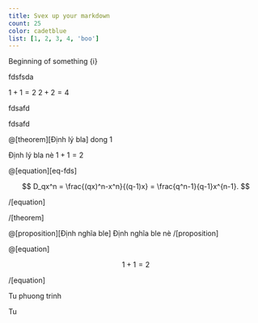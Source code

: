 ```yaml
---
title: Svex up your markdown
count: 25
color: cadetblue
list: [1, 2, 3, 4, 'boo']
---
```


<script>
    import { onMount } from 'svelte'

    let i = $state(0)

    onMount(async () => {
        console.log('Something')
        setInterval(() => {
            console.log(i)
            i++
        }, 1000)
    })
</script>

Beginning of something {i}

fdsfsda

<!-- <MathEnv title="theorem" count="1" label="TheoremName">

$1+1=2$
$2+2=4$

</MathEnv> -->

<MathEnv type="proposition" count="1" label="PropositionName">

$1+1=2$
$2+2=4$

</MathEnv>

fdsafd

fdsafd

@[theorem][Định lý bla]
dong 1

Định lý bla nè $1+1=2$

@[equation][eq-fds]

$$
    D_qx^n = \frac{(qx)^n-x^n}{(q-1)x} = \frac{q^n-1}{q-1}x^{n-1}.
$$

/[equation]

/[theorem]

@[proposition][Định nghĩa ble]
Định nghĩa ble nè
/[proposition]

@[equation]

$$
    1+1=2
$$

/[equation]

<Ref type="equation" name="eq-fds" />

Tu phuong trinh <Ref type="equation" name="q-diff" post="q-analog" />

Tu <Ref type="proposition" name="qsubspace" post="q-analog" />
